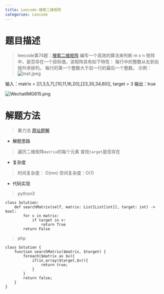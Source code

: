 ```yaml
---
title: Leecode-搜索二维矩阵
categories: Leecode
---
```

#  题目描述

> leecode第74题：[搜索二维矩阵](https://leetcode-cn.com/problems/search-a-2d-matrix/)
编写一个高效的算法来判断 m x n 矩阵中，是否存在一个目标值。该矩阵具有如下特性：
每行中的整数从左到右按升序排列。
每行的第一个整数大于前一行的最后一个整数。
示例：
![mat.jpeg](https://upload-images.jianshu.io/upload_images/15325592-82f2a0c011db1ba7.jpeg?imageMogr2/auto-orient/strip%7CimageView2/2/w/1240)
<!-- more -->

输入：matrix = [[1,3,5,7],[10,11,16,20],[23,30,34,60]], target = 3
输出：true

![WechatIMG615.png](https://upload-images.jianshu.io/upload_images/15325592-74be4869d8f04034.png?imageMogr2/auto-orient/strip%7CimageView2/2/w/1240)
<!-- more -->

#  解题方法

> 暴力法
[原址题解](https://leetcode-cn.com/problems/search-a-2d-matrix/solution/sou-suo-er-wei-ju-zhen-by-yohannzhang-vvql/)

- 解题思路

> 遍历二维矩阵`matrix`的每个元素
查找`target`是否存在

- 复杂度

> 时间复杂度： O(mn)
空间复杂度：O(1)

- 代码实现

> python3

```
class Solution:
    def searchMatrix(self, matrix: List[List[int]], target: int) -> bool:
        for v in matrix:
            if target in v:
                return True
        return False
```

> php

```
class Solution {
    function searchMatrix($matrix, $target) {
        foreach($matrix as $v){
            if(in_array($target,$v)){
                return true;
            }
        }
        return false;
    }
}
```

